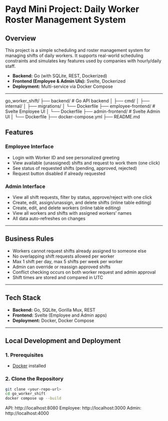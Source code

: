 # Payd Mini Project: Daily Worker Roster Management System

## Overview

This project is a simple scheduling and roster management system for managing shifts of daily workers. It supports real-world scheduling constraints and simulates key features used by companies with hourly/daily staff.

- **Backend:** Go (with SQLite, REST, Dockerized)
- **Frontend (Employee & Admin UIs):** Svelte, Dockerized
- **Deployment:** Multi-service via Docker Compose

---

go_worker_shift/
├── backend/           # Go API backend
│   ├── cmd/
│   ├── internal/
│   ├── migrations/
│   └── Dockerfile
├── employee-frontend/ # Svelte Employee UI
│   └── Dockerfile
├── admin-frontend/    # Svelte Admin UI
│   └── Dockerfile
├── docker-compose.yml
├── README.md

## Features

### Employee Interface

- Login with Worker ID and see personalized greeting
- View available (unassigned) shifts and request to work them (one click)
- See status of requested shifts (pending, approved, rejected)
- Request button disabled if already requested

### Admin Interface

- View all shift requests, filter by status, approve/reject with one click
- Create, edit, assign/unassign, and delete shifts (inline table editing)
- Create, edit, and delete workers (inline table editing)
- View all workers and shifts with assigned workers’ names
- All data auto-refreshes on changes

---

## Business Rules

- Workers cannot request shifts already assigned to someone else
- No overlapping shift requests allowed per worker
- Max 1 shift per day, max 5 shifts per week per worker
- Admin can override or reassign approved shifts
- Conflict checking occurs on both worker request and admin approval
- Shift times are stored and compared in UTC

---

## Tech Stack

- **Backend:** Go, SQLite, Gorilla Mux, REST
- **Frontend:** Svelte (Employee and Admin apps)
- **Deployment:** Docker, Docker Compose

---

## Local Development and Deployment

### 1. **Prerequisites**
- [Docker](https://www.docker.com/products/docker-desktop/) installed

### 2. **Clone the Repository**
```bash
git clone <your-repo-url>
cd go_worker_shift
docker compose up --build
```

API: http://localhost:8080
Employee: http://localhost:3000
Admin: http://localhost:4000